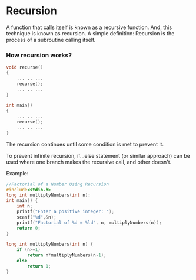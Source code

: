 # Recursion

A function that calls itself is known as a recursive function. And, this technique is known as recursion. A simple definition: Recursion is the process of a subroutine calling itself.

### How recursion works?

```c
void recurse()
{
    ... .. ...
    recurse();
    ... .. ...
}

int main()
{
    ... .. ...
    recurse();
    ... .. ...
}
```

The recursion continues until some condition is met to prevent it.

To prevent infinite recursion, if...else statement (or similar approach) can be used where one branch makes the recursive call, and other doesn't.

Example:

```c
//Factorial of a Number Using Recursion
#include<stdio.h>
long int multiplyNumbers(int n);
int main() {
    int n;
    printf("Enter a positive integer: ");
    scanf("%d",&n);
    printf("Factorial of %d = %ld", n, multiplyNumbers(n));
    return 0;
}

long int multiplyNumbers(int n) {
    if (n>=1)
        return n*multiplyNumbers(n-1);
    else
        return 1;
}
```